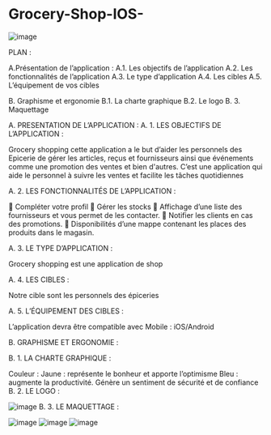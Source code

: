 # Grocery-Shop-IOS-
![image](https://user-images.githubusercontent.com/66943287/199100954-a02a29a2-9674-4414-b925-8414696ebcb0.png)

 PLAN :

A.Présentation de l’application :
A.1. Les objectifs de l’application
A.2. Les fonctionnalités de l’application
A.3. Le type d’application 
A.4. Les cibles 
A.5. L’équipement de vos cibles

B. Graphisme et ergonomie
B.1. La charte graphique
B.2. Le logo 
B. 3. Maquettage




A. PRESENTATION DE L’APPLICATION :
A. 1. LES OBJECTIFS DE L’APPLICATION :

Grocery shopping cette application a le but d’aider les personnels des Epicerie de gérer les articles, reçus et fournisseurs ainsi que événements comme une promotion des ventes et bien d'autres. C’est une application qui aide le personnel à suivre les ventes et facilite les tâches quotidiennes

A. 2. LES FONCTIONNALITÉS DE L’APPLICATION :

	Compléter votre profil
	Gérer les stocks 
	Affichage d’une liste des fournisseurs et vous permet de les contacter.
	Notifier les clients en cas des promotions. 
	Disponibilités d’une mappe contenant les places des produits dans le magasin. 


A. 3. LE TYPE D’APPLICATION :

Grocery shopping  est une application de shop

A. 4. LES CIBLES :

Notre cible sont les personnels des épiceries

A. 5. L’ÉQUIPEMENT DES CIBLES :

L’application devra être compatible avec Mobile : iOS/Android



B. GRAPHISME ET ERGONOMIE :

B. 1. LA CHARTE GRAPHIQUE :

Couleur : 
Jaune : représente le bonheur et apporte l’optimisme
Bleu : augmente la productivité. Génère un sentiment de sécurité et de confiance
B. 2. LE LOGO :


![image](https://user-images.githubusercontent.com/66943287/199099688-a48d4773-816c-4b2f-9f04-3575bfc37437.png)
B. 3. LE MAQUETTAGE :
 


![image](https://user-images.githubusercontent.com/66943287/199100819-fab0457c-da10-4508-84f4-d5d8e6d2c7e2.png)
![image](https://user-images.githubusercontent.com/66943287/199100843-4c7a792a-4492-4fa0-b01e-b0e0130f1396.png)
![image](https://user-images.githubusercontent.com/66943287/199100862-d90b2ba6-2c43-4b22-bcaa-0bcd1759ba51.png)
